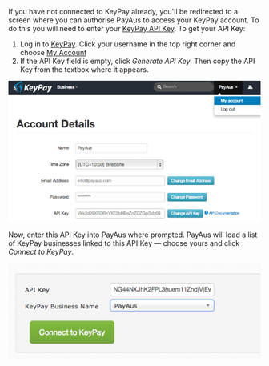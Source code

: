 If you have not connected to KeyPay already, you'll be redirected to a screen where you can authorise PayAus to access your KeyPay account. To do this you will need to enter your [KeyPay API Key](http://keypay.com.au/keypay-apigetting-started). To get your API Key:

1. Log in to [KeyPay](https://keypay.yourpayroll.com.au/). Click your username in the top right corner and choose [My Account](https://keypay.yourpayroll.com.au/Account)
2. If the API Key field is empty, click *Generate API Key*. Then copy the API Key from the textbox where it appears.

![Getting your KeyPay API Key](/img/keypay_api_key.png)

Now, enter this API Key into PayAus where prompted. PayAus will load a list of KeyPay businesses linked to this API Key &mdash; choose yours and click *Connect to KeyPay*.

![Connecting PayAus to KeyPay](/img/keypay_payaus.png)